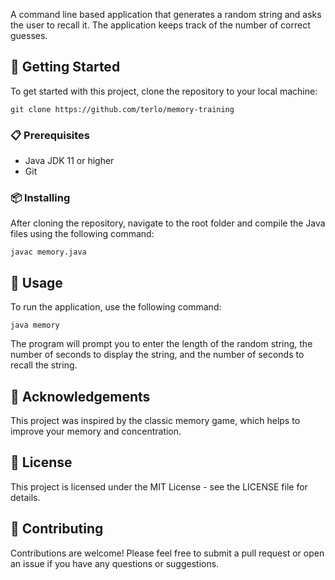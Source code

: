 A command line based application that generates a random string and asks the user to recall it. The application keeps track of the number of correct guesses.

## 🚀 Getting Started

To get started with this project, clone the repository to your local machine:

```
git clone https://github.com/terlo/memory-training
```

### 📋 Prerequisites

- Java JDK 11 or higher
- Git

### 📦 Installing

After cloning the repository, navigate to the root folder and compile the Java files using the following command:

```
javac memory.java
```

## 🔧 Usage

To run the application, use the following command:

```
java memory
```

The program will prompt you to enter the length of the random string, the number of seconds to display the string, and the number of seconds to recall the string.

## 🎉 Acknowledgements

This project was inspired by the classic memory game, which helps to improve your memory and concentration.

## 📄 License

This project is licensed under the MIT License - see the LICENSE file for details.

## 🤝 Contributing

Contributions are welcome! Please feel free to submit a pull request or open an issue if you have any questions or suggestions.

